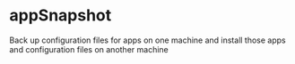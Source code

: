# appSnapshot
Back up configuration files for apps on one machine and install those apps and configuration files on another machine
